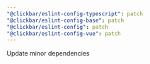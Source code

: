 ```yaml
---
"@clickbar/eslint-config-typescript": patch
"@clickbar/eslint-config-base": patch
"@clickbar/eslint-config": patch
"@clickbar/eslint-config-vue": patch
---
```


Update minor dependencies
